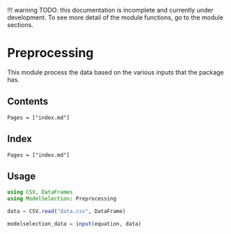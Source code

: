 !!! warning
    TODO: this documentation is incomplete and currently under development. To see more detail of the module functions, go to the module sections.

# Preprocessing

This module process the data based on the various inputs that the package has.

## Contents

```@contents
Pages = ["index.md"]
```

## Index

```@index
Pages = ["index.md"]
```

## Usage

```julia
using CSV, DataFrames
using ModelSelection: Preprocessing

data = CSV.read("data.csv", DataFrame)

modelselection_data = input(equation, data)
```
